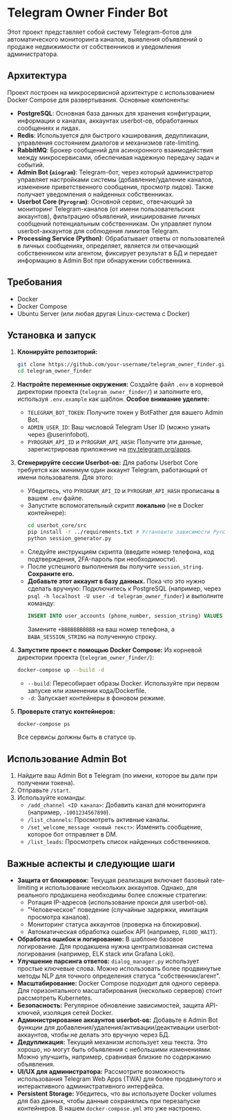 # Telegram Owner Finder Bot

Этот проект представляет собой систему Telegram-ботов для автоматического мониторинга каналов, выявления объявлений о продаже недвижимости от собственников и уведомления администратора.

## Архитектура

Проект построен на микросервисной архитектуре с использованием Docker Compose для развертывания.
Основные компоненты:

*   **PostgreSQL**: Основная база данных для хранения конфигурации, информации о каналах, аккаунтах userbot-ов, обработанных сообщениях и лидах.
*   **Redis**: Используется для быстрого кэширования, дедупликации, управления состоянием диалогов и механизмов rate-limiting.
*   **RabbitMQ**: Брокер сообщений для асинхронного взаимодействия между микросервисами, обеспечивая надежную передачу задач и событий.
*   **Admin Bot (`aiogram`)**: Telegram-бот, через который администратор управляет настройками системы (добавление/удаление каналов, изменение приветственного сообщения, просмотр лидов). Также получает уведомления о найденных собственниках.
*   **Userbot Core (`Pyrogram`)**: Основной сервис, отвечающий за мониторинг Telegram-каналов (от имени пользовательских аккаунтов), фильтрацию объявлений, инициирование личных сообщений потенциальным собственникам. Он управляет пулом userbot-аккаунтов для соблюдения лимитов Telegram.
*   **Processing Service (Python)**: Обрабатывает ответы от пользователей в личных сообщениях, определяет, является ли отвечающий собственником или агентом, фиксирует результат в БД и передает информацию в Admin Bot при обнаружении собственника.

## Требования

*   Docker
*   Docker Compose
*   Ubuntu Server (или любая другая Linux-система с Docker)

## Установка и запуск

1.  **Клонируйте репозиторий:**
    ```bash
    git clone https://github.com/your-username/telegram_owner_finder.git
    cd telegram_owner_finder
    ```

2.  **Настройте переменные окружения:**
    Создайте файл `.env` в корневой директории проекта (`telegram_owner_finder/`) и заполните его, используя `.env.example` как шаблон.
    **Особое внимание уделите:**
    *   `TELEGRAM_BOT_TOKEN`: Получите токен у BotFather для вашего Admin Bot.
    *   `ADMIN_USER_ID`: Ваш числовой Telegram User ID (можно узнать через @userinfobot).
    *   `PYROGRAM_API_ID` и `PYROGRAM_API_HASH`: Получите эти данные, зарегистрировав приложение на [my.telegram.org/apps](https://my.telegram.org/apps).

3.  **Сгенерируйте сессии Userbot-ов:**
    Для работы Userbot Core требуется как минимум один аккаунт Telegram, работающий от имени пользователя. Для этого:
    *   Убедитесь, что `PYROGRAM_API_ID` и `PYROGRAM_API_HASH` прописаны в вашем `.env` файле.
    *   Запустите вспомогательный скрипт **локально** (не в Docker контейнере):
        ```bash
        cd userbot_core/src
        pip install -r ../requirements.txt # Установите зависимости Pyrogram
        python session_generator.py
        ```
    *   Следуйте инструкциям скрипта (введите номер телефона, код подтверждения, 2FA-пароль при необходимости).
    *   После успешного выполнения вы получите `session_string`. **Сохраните его.**
    *   **Добавьте этот аккаунт в базу данных.** Пока что это нужно сделать вручную:
        Подключитесь к PostgreSQL (например, через `psql -h localhost -U user -d telegram_owner_finder`) и выполните команду:
        ```sql
        INSERT INTO user_accounts (phone_number, session_string) VALUES ('+ВВВВВВВВВВВ', 'ВАША_SESSION_STRING') ON CONFLICT (phone_number) DO UPDATE SET session_string = EXCLUDED.session_string, is_active = TRUE;
        ```
        Замените `+ВВВВВВВВВВВ` на ваш номер телефона, а `ВАША_SESSION_STRING` на полученную строку.

4.  **Запустите проект с помощью Docker Compose:**
    Из корневой директории проекта (`telegram_owner_finder/`):
    ```bash
    docker-compose up --build -d
    ```
    *   `--build`: Пересобирает образы Docker. Используйте при первом запуске или изменении кода/Dockerfile.
    *   `-d`: Запускает контейнеры в фоновом режиме.

5.  **Проверьте статус контейнеров:**
    ```bash
    docker-compose ps
    ```
    Все сервисы должны быть в статусе `Up`.

## Использование Admin Bot

1.  Найдите ваш Admin Bot в Telegram (по имени, которое вы дали при получении токена).
2.  Отправьте `/start`.
3.  Используйте команды:
    *   `/add_channel <ID канала>`: Добавить канал для мониторинга (например, `-1001234567890`).
    *   `/list_channels`: Просмотреть активные каналы.
    *   `/set_welcome_message <новый текст>`: Изменить сообщение, которое бот отправляет в DM.
    *   `/list_leads`: Просмотреть список найденных собственников.

## Важные аспекты и следующие шаги

*   **Защита от блокировок:** Текущая реализация включает базовый rate-limiting и использование нескольких аккаунтов. Однако, для реального продакшена необходимы более сложные стратегии:
    *   Ротация IP-адресов (использование прокси для userbot-ов).
    *   "Человеческое" поведение (случайные задержки, имитация просмотра каналов).
    *   Мониторинг статуса аккаунтов (проверка на блокировки).
    *   Автоматическая обработка ошибок API (например, `FLOOD_WAIT`).
*   **Обработка ошибок и логирование:** В шаблоне базовое логирование. Для продакшена нужна централизованная система логирования (например, ELK stack или Grafana Loki).
*   **Улучшение парсинга ответов:** `dialog_manager.py` использует простые ключевые слова. Можно использовать более продвинутые методы NLP для точного определения статуса "собственник/агент".
*   **Масштабирование:** Docker Compose подходит для одного сервера. Для горизонтального масштабирования (несколько серверов) стоит рассмотреть Kubernetes.
*   **Безопасность:** Регулярное обновление зависимостей, защита API-ключей, изоляция сетей Docker.
*   **Администрирование аккаунтов userbot-ов:** Добавьте в Admin Bot функции для добавления/удаления/активации/деактивации userbot-аккаунтов, чтобы не делать это вручную через БД.
*   **Дедупликация:** Текущий механизм использует хеш текста. Это хорошо, но могут быть объявления с небольшими изменениями. Можно улучшить, например, сравнивая близкие по содержанию объявления.
*   **UI/UX для администратора:** Рассмотрите возможность использования Telegram Web Apps (TWA) для более продвинутого и интерактивного административного интерфейса.
*   **Persistent Storage:** Убедитесь, что вы используете Docker volumes для баз данных, чтобы данные сохранялись при перезапуске контейнеров. В нашем `docker-compose.yml` это уже настроено.
